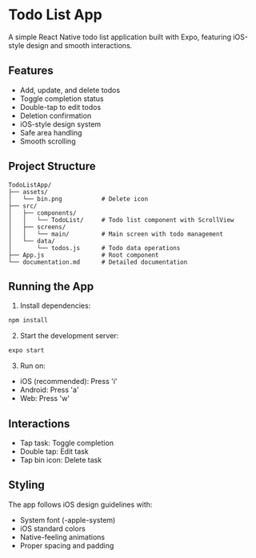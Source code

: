 # Todo List App

A simple React Native todo list application built with Expo, featuring iOS-style design and smooth interactions.

## Features

- Add, update, and delete todos
- Toggle completion status
- Double-tap to edit todos
- Deletion confirmation
- iOS-style design system
- Safe area handling
- Smooth scrolling

## Project Structure
```
TodoListApp/
├── assets/
│   └── bin.png           # Delete icon
├── src/
│   ├── components/
│   │   └── TodoList/     # Todo list component with ScrollView
│   ├── screens/
│   │   └── main/         # Main screen with todo management
│   └── data/
│       └── todos.js      # Todo data operations
├── App.js                # Root component
└── documentation.md      # Detailed documentation
```

## Running the App

1. Install dependencies:
```bash
npm install
```

2. Start the development server:
```bash
expo start
```

3. Run on:
- iOS (recommended): Press 'i'
- Android: Press 'a'
- Web: Press 'w'

## Interactions

- Tap task: Toggle completion
- Double tap: Edit task
- Tap bin icon: Delete task

## Styling

The app follows iOS design guidelines with:
- System font (-apple-system)
- iOS standard colors
- Native-feeling animations
- Proper spacing and padding